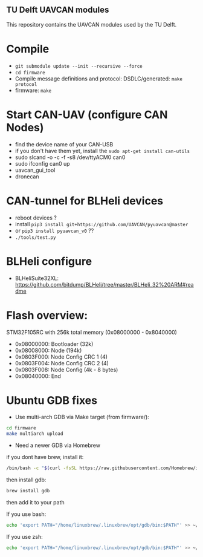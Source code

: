 ## TU Delft UAVCAN modules

This repository contains the UAVCAN modules used by the TU Delft.

# Compile

- `git submodule update --init --recursive --force`
- `cd firmware`
- Compile message definitions and protocol: DSDLC/generated: `make protocol`
- firmware: `make`

# Start CAN-UAV (configure CAN Nodes)

- find the device name of your CAN-USB
- if you don't have them yet, install the `sudo apt-get install can-utils`
- sudo slcand -o -c -f -s8 /dev/ttyACM0 can0
- sudo ifconfig can0 up
- uavcan_gui_tool
- dronecan

# CAN-tunnel for BLHeli devices

- reboot devices ?
- install `pip3 install git+https://github.com/UAVCAN/pyuavcan@master`
- or `pip3 install pyuavcan_v0` ??
- `./tools/test.py`

# BLHeli configure

- BLHeliSuite32XL: https://github.com/bitdump/BLHeli/tree/master/BLHeli_32%20ARM#readme

# Flash overview:

STM32F105RC with 256k total memory (0x08000000 - 0x8040000)

- 0x08000000: Bootloader (32k)
- 0x08008000: Node (194k)
- 0x0803F000: Node Config CRC 1 (4)
- 0x0803F004: Node Config CRC 2 (4)
- 0x0803F008: Node Config (4k - 8 bytes)
- 0x08040000: End

# Ubuntu GDB fixes

- Use multi-arch GDB via Make target (from firmware/):

```bash
cd firmware
make multiarch upload
```

- Need a newer GDB via Homebrew

if you dont have brew, install it:

```bash
/bin/bash -c "$(curl -fsSL https://raw.githubusercontent.com/Homebrew/install/HEAD/install.sh)"
```

then install gdb:

```bash
brew install gdb
```

then add it to your path

If you use bash:

```bash
echo 'export PATH="/home/linuxbrew/.linuxbrew/opt/gdb/bin:$PATH"' >> ~/.bashrc
```

If you use zsh:

```bash
echo 'export PATH="/home/linuxbrew/.linuxbrew/opt/gdb/bin:$PATH"' >> ~/.zshrc
```

